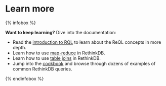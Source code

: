 # Learn more #

{% infobox %}

__Want to keep learning?__ Dive into the documentation:

- Read the [introduction to RQL](/docs/introduction-to-reql/) to learn about the ReQL concepts in more depth.
- Learn how to use [map-reduce](/docs/map-reduce/) in RethinkDB.
- Learn how to use [table joins](/docs/table-joins/) in RethinkDB.
- Jump into the [cookbook](/docs/cookbook/javascript/) and browse through dozens of examples of common RethinkDB queries.

{% endinfobox %}


